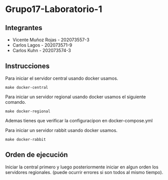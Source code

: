 # Grupo17-Laboratorio-1

## Integrantes
* Vicente Muñoz Rojas - 202073557-3
* Carlos Lagos - 202073571-9
* Carlos Kuhn - 202073574-3

## Instrucciones 
Para iniciar el servidor central usando docker usamos.
```
make docker-central
```
Para iniciar un servidor regional usando docker usamos el siguiente comando. 
```
make docker-regional
```
Ademas tienes que verificar la configuracipon en docker-compose.yml

Para iniciar un servidor rabbit usando docker usamos.
```
make docker-rabbit
```
## Orden de ejecución
Iniciar la central primero y luego posteriormente iniciar en algun orden los servidores regionales. (puede ocurrir errores si son todos al mismo tiempo).
